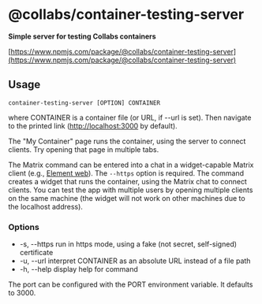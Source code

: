 # @collabs/container-testing-server

**Simple server for testing Collabs containers**

[https://www.npmjs.com/package/@collabs/container-testing-server](https://www.npmjs.com/package/@collabs/container-testing-server)

## Usage

`container-testing-server [OPTION] CONTAINER`

where CONTAINER is a container file (or URL, if --url is set). Then navigate to the printed link ([http://localhost:3000](http://localhost:3000) by default).

The "My Container" page runs the container, using the server to connect clients. Try opening that page in multiple tabs.

The Matrix command can be entered into a chat in a widget-capable Matrix client (e.g., [Element web](https://app.element.io/)). The `--https` option is required. The command creates a widget that runs the container, using the Matrix chat to connect clients. You can test the app with multiple users by opening multiple clients on the same machine (the widget will not work on other machines due to the localhost address).

### Options

- -s, --https run in https mode, using a fake (not secret, self-signed) certificate
- -u, --url interpret CONTAINER as an absolute URL instead of a file path
- -h, --help display help for command

The port can be configured with the PORT environment variable. It defaults to 3000.
